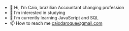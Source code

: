 - 👋 Hi, I’m Caio, brazilian Accountant changing profession
- 👀 I’m interested in studying
- 🌱 I’m currently learning JavaScript and SQL
- 📫 How to reach me caiodaroque@gmail.com

<!---
CaDrq/CaDrq is a ✨ special ✨ repository because its `README.md` (this file) appears on your GitHub profile.
You can click the Preview link to take a look at your changes.
--->

